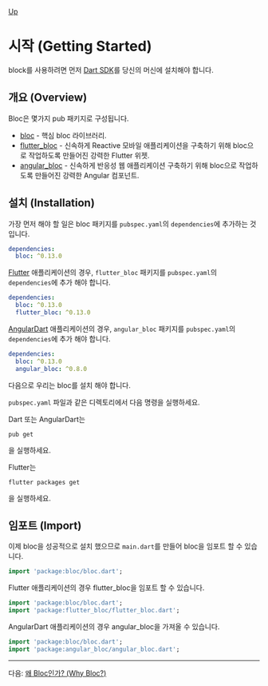 [Up](./index.md)

# 시작 (Getting Started)

block를 사용하려면 먼저 [Dart SDK](https://www.dartlang.org/install)를 당신의 머신에 설치해야 합니다.

<p id="overview"/>

## 개요 (Overview)

Bloc은 몇가지 pub 패키지로 구성됩니다.

- [bloc](https://pub.dartlang.org/packages/bloc) - 핵심 bloc 라이브러리.
- [flutter_bloc](https://pub.dartlang.org/packages/flutter_bloc) - 신속하게 Reactive 모바일 애플리케이션을 구축하기 위해 bloc으로 작업하도록 만들어진 강력한 Flutter 위젯.
- [angular_bloc](https://pub.dartlang.org/packages/angular_bloc) - 신속하게 반응성 웹 애플리케이션 구축하기 위해 bloc으로 작업하도록 만들어진 강력한 Angular 컴포넌트.

<p id="install"/>

## 설치 (Installation)

가장 먼저 해야 할 일은 bloc 패키지를 `pubspec.yaml`의 `dependencies`에 추가하는 것입니다.

```yaml
dependencies:
  bloc: ^0.13.0
```

[Flutter](https://flutter.io) 애플리케이션의 경우, `flutter_bloc` 패키지를 `pubspec.yaml`의 `dependencies`에 추가 해야 합니다.

```yaml
dependencies:
  bloc: ^0.13.0
  flutter_bloc: ^0.13.0
```

[AngularDart](https://webdev.dartlang.org/angular) 애플리케이션의 경우, `angular_bloc` 패키지를 `pubspec.yaml`의 `dependencies`에 추가 해야 합니다.

```yaml
dependencies:
  bloc: ^0.13.0
  angular_bloc: ^0.8.0
```

다음으로 우리는 bloc를 설치 해야 합니다.

`pubspec.yaml` 파일과 같은 디렉토리에서 다음 명령을 실행하세요.

Dart 또는 AngularDart는

```
pub get
```

을 실행하세요.

Flutter는 

```
flutter packages get
```

을 실행하세요.

<p id="import"/>

## 임포트 (Import)

이제 bloc을 성공적으로 설치 했으므로 `main.dart`를 만들어 bloc을 임포트 할 수 있습니다.

```dart
import 'package:bloc/bloc.dart';
```

Flutter 애플리케이션의 경우 flutter_bloc을 임포트 할 수 있습니다.

```dart
import 'package:bloc/bloc.dart';
import 'package:flutter_bloc/flutter_bloc.dart';
```

AngularDart 애플리케이션의 경우 angular_bloc을 가져올 수 있습니다.

```dart
import 'package:bloc/bloc.dart';
import 'package:angular_bloc/angular_bloc.dart';
```

---

다음: [왜 Bloc인가? (Why Bloc?)](introduction_why_bloc.md)